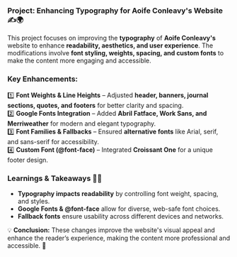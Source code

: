 ### **Project: Enhancing Typography for Aoife Conleavy's Website** ✍🌍  

This project focuses on improving the **typography** of **Aoife Conleavy's** website to enhance **readability, aesthetics, and user experience**. The modifications involve **font styling, weights, spacing, and custom fonts** to make the content more engaging and accessible.

### **Key Enhancements:**
1️⃣ **Font Weights & Line Heights** – Adjusted **header, banners, journal sections, quotes, and footers** for better clarity and spacing.  
2️⃣ **Google Fonts Integration** – Added **Abril Fatface, Work Sans, and Merriweather** for modern and elegant typography.  
3️⃣ **Font Families & Fallbacks** – Ensured **alternative fonts** like Arial, serif, and sans-serif for accessibility.  
4️⃣ **Custom Font (@font-face)** – Integrated **Croissant One** for a unique footer design.  

### **Learnings & Takeaways** 📖✨  
- **Typography impacts readability** by controlling font weight, spacing, and styles.  
- **Google Fonts & @font-face** allow for diverse, web-safe font choices.  
- **Fallback fonts** ensure usability across different devices and networks.  

💡 **Conclusion:** These changes improve the website's visual appeal and enhance the reader’s experience, making the content more professional and accessible. 🚀